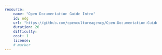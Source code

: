 ```yaml
---
resource:
    name: "Open Documentation Guide Intro"
    id: odg
    url: "https://github.com/opencultureagency/Open-Documentation-Guide"
    duration: 20
    difficulty: 
    cost: 1
    license: 
    # marker
---
```

